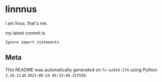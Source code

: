 # linnnus

i am linus. that's me.

my latest commit is

```
Ignore import statements
```

## Meta

This README was automatically generated on `fv-az934-274` using Python
`3.10.12` at `2023-06-24 05:33:40.337556`.
